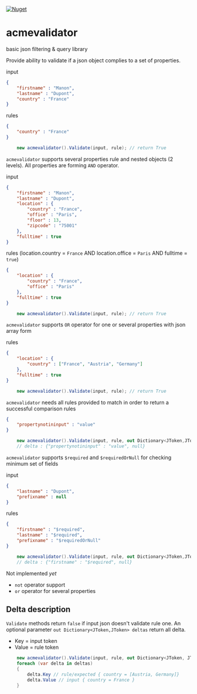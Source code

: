 [![Nuget](https://img.shields.io/nuget/v/acmevalidator.svg)](https://www.nuget.org/packages/acmevalidator)
# acmevalidator
basic json filtering &amp; query library

Provide ability to validate if a json object complies to a set of properties.

input
```json
{
    "firstname" : "Manon",
    "lastname" : "Dupont",
    "country" : "France"
}
```

rules
```json
{
    "country" : "France"
}
```

```csharp
    new acmevalidator().Validate(input, rule); // return True
```

`acmevalidator` supports several properties rule and nested objects (2 levels). All properties are forming `AND` operator.

input
```json
{
    "firstname" : "Manon",
    "lastname" : "Dupont",
    "location" : {
        "country" : "France",
        "office" : "Paris",
        "floor" : 13,
        "zipcode" : "75001"
    },
    "fulltime" : true
}
```

rules (location.country = `France` AND location.office = `Paris` AND fulltime = `true`)
```json
{
    "location" : {
        "country" : "France",
        "office" : "Paris"
    },
    "fulltime" : true
}
```

```csharp
    new acmevalidator().Validate(input, rule); // return True
```

`acmevalidator` supports `OR` operator for one or several properties with json array form

rules
```json
{
    "location" : {
        "country" : ["France", "Austria", "Germany"]
    },
    "fulltime" : true
}
```

```csharp
    new acmevalidator().Validate(input, rule); // return True
```

`acmevalidator` needs all rules provided to match in order to return a successful comparison
rules
```json
{
    "propertynotininput" : "value"
}
``` 

```csharp
    new acmevalidator().Validate(input, rule, out Dictionary<JToken,JToken> delta); // return False
    // delta : {"propertynotininput" : "value", null}
```

`acmevalidator` supports `$required` and `$requiredOrNull` for checking minimum set of fields

input
```json
{
    "lastname" : "Dupont",
    "prefixname" : null
}
```

rules
```json
{
    "firstname" : "$required",
    "lastname" : "$required",
    "prefixname" : "$requiredOrNull"
}
```

```csharp
    new acmevalidator().Validate(input, rule, out Dictionary<JToken,JToken> delta); // return False
    // delta : {"firstname" : "$required", null}
```


Not implemented *yet*

* `not` operator support
* `or` operator for several properties

## Delta description

`Validate` methods return `false` if input json doesn't validate rule one. An optional parameter `out Dictionary<JToken,JToken> deltas` return all delta. 

* Key = input token
* Value = rule token

```csharp
    new acmevalidator().Validate(input, rule, out Dictionary<JToken, JToken> deltas); // return False
    foreach (var delta in deltas)
    {
        delta.Key // rule/expected { country = [Austria, Germany]}
        delta.Value // input { country = France }
    }
```
